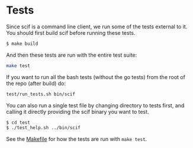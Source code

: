 # Tests

Since scif is a command line client, we run some of the tests external to it.
You should first build scif before running these tests.

```bash
$ make build
```

And then these tests are run with the entire test suite:

```bash
make test
```

If you want to run all the bash tests (without the go tests) from the root
of the repo (after build) do:

```bash
test/run_tests.sh bin/scif
```

You can also run a single test file by changing directory to tests first,
and calling it directly providing the scif binary you want to test.

```bash
$ cd test
$ ./test_help.sh ../bin/scif
```

See the [Makefile](../Makefile) for how the tests are run with `make test`.
